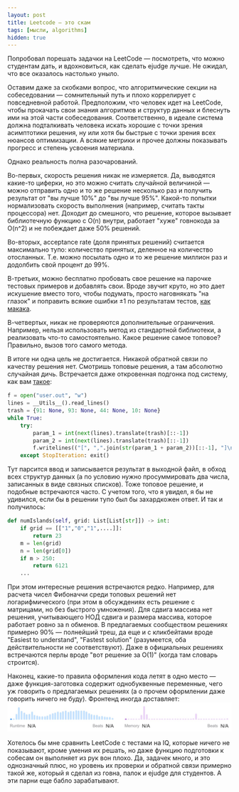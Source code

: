 ```yaml
---
layout: post
title: Leetcode — это скам
tags: [мысли, algorithms]
hidden: true
---
```

Попробовал порешать задачки на LeetCode — посмотреть, что можно студентам дать, и вдохновиться, как сделать ejudge лучше. Не ожидал, что все оказалось настолько уныло.

Оставим даже за скобками вопрос, что алгоритмические секции на собеседовании — сомнительный путь и плохо коррелирует с повседневной работой. Предположим, что человек идет на LeetCode, чтобы прокачать свои знания алгоритмов и структур данных и блеснуть ими на этой части собеседования. Соответственно, в идеале система должна подталкивать человека искать хорошие с точки зрения асимптотики решения, ну или хотя бы быстрые с точки зрения всех нюансов оптимизации. А всякие метрики и прочее должны показывать прогресс и степень усвоения материала.

Однако реальность полна разочарований.

Во-первых, скорость решения никак не измеряется. Да, выводятся какие-то циферки, но это можно считать случайной величиной — можно отправить одно и то же решение несколько раз и получить результат от "вы лучше 10%" до "вы лучше 95%". Какой-то попытки нормализовать скорость выполнения (например, считать такты процессора) нет. Доходит до смешного, что решение, которое вызывает библиотечную функцию с O(n) внутри, работает "хуже" говнокода за O(n^2) и не побеждает даже 50% решений.

Во-вторых, acceptance rate (доля принятых решений) считается максимально тупо: количество принятых, деленное на количество отосланных. Т.е. можно посылать одно и то же решение миллион раз и додолбить свой процент до 99%.

В-третьих, можно бесплатно пробовать свое решение на парочке тестовых примеров и добавлять свои. Вроде звучит круто, но это дает искушение вместо того, чтобы подумать, просто наговнякать "на глазок" и поправить всякие ошибки ±1 по результатам тестов, [как макака](/2021/09/21/10x-monkey.html).

В-четвертых, никак не проверяются дополнительные ограничения. Например, нельзя использовать метод из стандартной библиотеки, а реализовать что-то самостоятельно. Какое решение самое топовое? Правильно, вызов того самого метода.

В итоге ни одна цель не достигается. Никакой обратной связи по качеству решения нет. Смотришь топовые решения, а там абсолютно случайная дичь. Встречается даже откровенная подгонка под систему, как вам [такое](https://leetcode.com/problems/add-two-numbers/solutions/1503323/can-someone-explain-the-fastest-python-solution/):
```python
f = open("user.out", "w")
lines = __Utils__().read_lines()
trash = {91: None, 93: None, 44: None, 10: None}
while True:
    try:
        param_1 = int(next(lines).translate(trash)[::-1])
        param_2 = int(next(lines).translate(trash)[::-1])
        f.writelines(("[", ",".join(str(param_1 + param_2))[::-1], "]\n"))
    except StopIteration: exit()
```
Тут парсится ввод и записывается результат в выходной файл, в обход всех структур данных (а по условию нужно просуммировать два числа, записанных в виде связных списков). Тоже топовое решение, и подобные встречаются часто. С учетом того, что я увидел, я бы не удивился, если бы в решении тупо был бы захардкожен ответ. И так и получилось:
```python
def numIslands(self, grid: List[List[str]]) -> int:
    if grid == [["1","0","1",....]]:
        return 23
    m = len(grid)
    n = len(grid[0])
    if m > 250:
        return 6121
    ...    
```
При этом интересные решения встречаются редко. Например, для расчета чисел Фибоначчи среди топовых решений нет логарифмического (при этом в обсуждениях есть решение с матрицами, но без быстрого умножения). Для сдвига массива нет решения, учитывающего НОД сдвига и размера массива, которое работает ровно за n обменов. В предлагаемых сообществом решениях примерно 90% — полнейший треш, да еще и с кликбейтами вроде "Easiest to understand", "Fastest solution" (разумеется, оба действительности не соответствуют). Даже в официальных решениях встречаются перлы вроде "вот решение за O(1)" (когда там словарь строится).

Наконец, какие-то правила оформления кода летят в одно место — даже функция-заготовка содержит однобуквенные переменные, чего уж говорить о предлагаемых решениях (а о прочем оформлении даже говорить ничего не буду). Фронтенд иногда доставляет:
![](/assets/images/leetcode-na.jpg)

Хотелось бы мне сравнить LeetCode с тестами на IQ, которые ничего не показывают, кроме умения их решать, но даже функцию подготовки к собесам он выполняет из рук вон плохо. Да, задачек много, и это однозначный плюс, но уровень их проверки и обратной связи примерно такой же, который я сделал из говна, палок и ejudge для студентов. А эти парни еще бабло зарабатывают.

